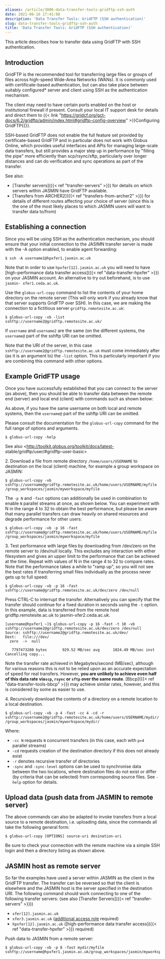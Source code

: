 ```yaml
---
aliases: /article/3806-data-transfer-tools-gridftp-ssh-auth
date: 2021-06-16 17:41:08
description: 'Data Transfer Tools: GridFTP (SSH authentication)'
slug: data-transfer-tools-gridftp-ssh-auth
title: 'Data Transfer Tools: GridFTP (SSH authentication)'
---
```


This article describes how to transfer data using GridFTP with SSH
authentication.

## Introduction

GridFTP is the recommended tool for transferring large files or groups of
files across high-speed Wide-Area Networks (WANs). It is commonly used with
certificate-based authentication, but can also take place between suitably
configured* server and client using SSH as the authentication mechanism.

The client may need to have certain ports enabled on the host or institutional firewall if present. Consult your local IT support desk for details and direct them to {{< link "https://gridcf.org/gct-docs/6.2/gridftp/admin/index.html#gridftp-config-overview" >}}Configuring GridFTP{{</link>}}.

SSH-based GridFTP does not enable the full feature set provided by
certificate-based GridFTP and in particular does not work with Globus Online,
which provides useful interfaces and APIs for managing large-scale data
transfers, but still provides a major step up in performance by "filling the
pipe" more efficiently than scp/rsync/sftp, particularly over longer distances
and can do verification and sync operations as part of the transfer.

See also:

- [Transfer servers]({{< ref "transfer-servers" >}}) for details on which servers within JASMIN have GridFTP available.
- [Transfers from ARCHER2]({{< ref "transfers-from-archer2" >}}) for details of different routes affecting your choice of server (since this is the one of the most likely places to which JASMIN users will want to transfer data to/from)

## Establishing a connection

Since you will be using SSH as the authentication mechanism, you should ensure
that your initial connection to the JASIMN transfer server is made with the -A
option enabled, to enable agent forwarding:

    
    
    $ ssh -A username1@hpxfer1.jasmin.ac.uk
    

Note that in order to use `hpxfer[12].jasmin.ac.uk` you will need to have
[high-performance data transfer access]({{< ref "data-transfer-hpxfer" >}}) on
your JASMIN account. An alternative to try out beforehand, is to use `jasmin-
xfer1.ceda.ac.uk`.

Use the `globus-url-copy` command to list the contents of your home directory
on the remote server (This will only work if you already know that that server
supports GridFTP over SSH). In this case, we are making the connection to a
fictitious server `gridftp.remotesite.ac.uk`:

    
    
    $ globus-url-copy -vb -list sshftp://username2@gridftp.remotesite.ac.uk/
    

If `username` and `username2` are the same (on the different systems, the
`username@` part of the sshftp URI can be omitted.

Note that the URI of the server, in this case
`sshftp://username2@gridftp.remotesite.ac.uk` must come immediately after (as
it is an argument to) the `-list` option. This is particularly important if
you are combining this command with other options.

## Example GridFTP usage

Once you have successfully established that you can connect to the server (as
above), then you should be able to transfer data between the remote end
(server) and local end (client) with commands such as shown below:

As above, if you have the same username on both local and remote systems, then
the `username@` part of the sshftp URI can be omitted.

Please consult the documentation for the `globus-url-copy` command for the
full range of options and arguments.

    
    
    $ globus-url-copy -help
    

See also <http://toolkit.globus.org/toolkit/docs/latest-
stable/gridftp/user/#gridftp-user-basic>

2\. Download a file from remote directory `/home/users/USERNAME` to
destination on the local (client) machine, for example a group workspace on
JASMIN:

    
    
    $ globus-url-copy -vb sshftp://username@gridftp.remotesite.ac.uk/home/users/USERNAME/myfile /group_workspaces/jasmin/myworkspace/myfile
    

The `-p N` and `-fast` options can additionally be used in combination to
enable `N` parallel streams at once, as shown below. You can experiment with N
in the range 4 to 32 to obtain the best performance, but please be aware that
many parallel transfers can draw heavily on shared resources and degrade
performance for other users:

    
    
    $ globus-url-copy -vb -p 16 -fast sshftp://username@gridftp.remotesite.ac.uk/home/users/USERNAME/myfile /group_workspaces/jasmin/myworkspace/myfile
    

3\. Test performance with large files by downloading from /dev/zero on the
remote server to /dev/null locally. This excludes any interaction with either
filesystem and gives an upper limit to the performance that can be achieved at
the time. Repeat with values of N in the range 4 to 32 to compare rates. Note
that the performance takes a while to "ramp up", so you will not see the best
rates if transferring small files individually as the process never gets up to
full speed:

    
    
    $ globus-url-copy -vb -p 16 -fast sshftp://username@gridftp.remotesite.ac.uk/dev/zero /dev/null
    

Press CTRL-C to interrupt the transfer. Alternatively you can specify that the
transfer should continue for a fixed duration in seconds using the `-t`
option. In this example, data is transferred from the remote host
gridftp.remotesite.ac.uk to jasmin-xfer2.ceda.ac.uk.

    
    
    [username@hpxfer1 ~]$ globus-url-copy -p 16 -fast -t 10 -vb sshftp://username2@gridftp.remotesite.ac.uk/dev/zero /dev/null
    Source: sshftp://username2@gridftp.remotesite.ac.uk/dev/
    Dest:   file:///dev/
      zero  ->  null
    
       7797473280 bytes       929.52 MB/sec avg      1024.49 MB/sec inst
    Cancelling copy...
    

Note the transfer rate achieved in Megabytes/second (MB/sec), although for
various reasons this is not to be relied upon as an accurate expectation of
speed for real transfers. However, **you are unlikely to achieve even half of
this data rate via`scp`, `rsync` or `sftp` over the same route**. [Bbcp]({{<
ref "data-transfer-tools-bbcp" >}}) may achieve similar rates, however, and
this is considered by some as easier to use.

4\. Recursively download the contents of a directory on a remote location to a
local destination.

    
    
    $ globus-url-copy -vb -p 4 -fast -cc 4 -cd -r sshftp://username2@gridftp.remotesite.ac.uk/home/users/USERNAME/mydir/ /group_workspaces/jasmin/myworkspace/mydir/
    

Where:

  * `-cc N` requests `N` concurrent transfers (in this case, each with `p=4` parallel streams)
  * `-cd` requests creation of the destination directory if this does not already exist
  * `-r` denotes recursive transfer of directories
  * `-sync` and `-sync-level` options can be used to synchronise data between the two locations, where destination files do not exist or differ (by criteria that can be selected) from corresponding source files. See `-help` option for details.

## Upload data (push data from JASMIN to remote server)

The above commands can also be adapted to invoke transfers from a local source
to a remote destination, i.e. uploading data, since the commands all take the
following general form:

    
    
    $ globus-url-copy [OPTIONS] source-uri desination-uri
    

Be sure to check your connection with the remote machine via a simple SSH
login and then a directory listing as shown above.

## JASMIN host as remote server

So far the examples have used a server within JASMIN as the client in the
GridFTP transfer. The transfer can be reversed so that the client is elsewhere
and the JASMIN host is the server specified in the destination URI. The
following command should work connecting to one of the following transfer
servers: (see also [Transfer Servers]({{< ref "transfer-servers" >}}))

  * `xfer[12].jasmin.ac.uk`
  * `xfer3.jasmin.ac.uk` ([additional access role](https://accounts.jasmin.ac.uk/services/additional_services/xfer-sp) required)
  * `hpxfer[12].jasmin.ac.uk` ([high-performance data transfer access]({{< ref "data-transfer-hpxfer" >}}) required)

Push data to JASMIN from a remote server:

    
    
    $ globus-url-copy -vb -p 8 -fast mydir/myfile sshftp://username@hpxfer1.jasmin.ac.uk/group_workspaces/jasmin/myworkspace/mydir/
    


